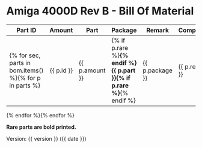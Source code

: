 # Amiga 4000D Rev B - Bill Of Material

| Part ID | Amount | Part | Package | Remark | Components |
|---------|-------:|------|---------|--------|------------|
{% for sec, parts in bom.items() %}{% for p in parts %}| {{ p.id }} | {{ p.amount }} | {% if p.rare %}**{% endif %}{{ p.part }}{% if p.rare %}**{% endif %} | {{ p.package }} | {{ p.remark }} | {{ p.components|join(', ') }} |
{% endfor %}{% endfor %}

**Rare parts are bold printed.**

Version: {{ version }} ({{ date }})